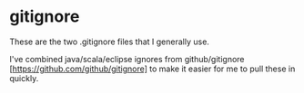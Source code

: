 gitignore
=========

These are the two .gitignore files that I generally use.

I've combined java/scala/eclipse ignores from github/gitignore [https://github.com/github/gitignore] to make it easier for me to pull these in quickly.
